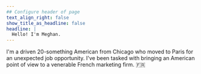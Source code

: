```yaml
---
## Configure header of page
text_align_right: false
show_title_as_headline: false
headline: |
  Hello! I'm Meghan.
---
```


<!-- this is a subheadline -->
I'm a driven 20-something American from Chicago who moved to Paris for an unexpected job opportunity. I've been tasked with bringing an American point of view to a venerable French marketing firm. :fr:
